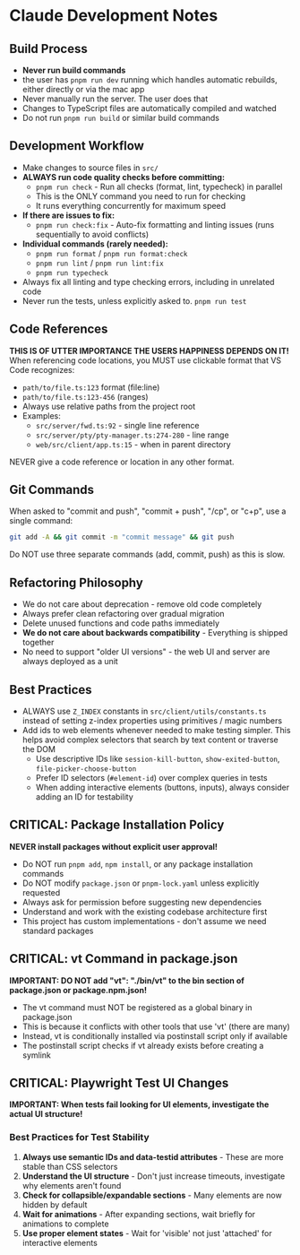 # Claude Development Notes

## Build Process
- **Never run build commands**
- the user has `pnpm run dev` running which handles automatic rebuilds, either directly or via the mac app
- Never manually run the server. The user does that
- Changes to TypeScript files are automatically compiled and watched
- Do not run `pnpm run build` or similar build commands

## Development Workflow
- Make changes to source files in `src/`
- **ALWAYS run code quality checks before committing:**
    - `pnpm run check` - Run all checks (format, lint, typecheck) in parallel
    - This is the ONLY command you need to run for checking
    - It runs everything concurrently for maximum speed
- **If there are issues to fix:**
    - `pnpm run check:fix` - Auto-fix formatting and linting issues (runs sequentially to avoid conflicts)
- **Individual commands (rarely needed):**
    - `pnpm run format` / `pnpm run format:check`
    - `pnpm run lint` / `pnpm run lint:fix`
    - `pnpm run typecheck`
- Always fix all linting and type checking errors, including in unrelated code
- Never run the tests, unless explicitly asked to. `pnpm run test`

## Code References
**THIS IS OF UTTER IMPORTANCE THE USERS HAPPINESS DEPENDS ON IT!**
When referencing code locations, you MUST use clickable format that VS Code recognizes:
- `path/to/file.ts:123` format (file:line)
- `path/to/file.ts:123-456` (ranges)
- Always use relative paths from the project root
- Examples:
  - `src/server/fwd.ts:92` - single line reference
  - `src/server/pty/pty-manager.ts:274-280` - line range
  - `web/src/client/app.ts:15` - when in parent directory

NEVER give a code reference or location in any other format.

## Git Commands
When asked to "commit and push", "commit + push", "/cp", or "c+p", use a single command:
```bash
git add -A && git commit -m "commit message" && git push
```
Do NOT use three separate commands (add, commit, push) as this is slow.

## Refactoring Philosophy
- We do not care about deprecation - remove old code completely
- Always prefer clean refactoring over gradual migration
- Delete unused functions and code paths immediately
- **We do not care about backwards compatibility** - Everything is shipped together
- No need to support "older UI versions" - the web UI and server are always deployed as a unit

## Best Practices
- ALWAYS use `Z_INDEX` constants in `src/client/utils/constants.ts` instead of setting z-index properties using primitives / magic numbers
- Add ids to web elements whenever needed to make testing simpler. This helps avoid complex selectors that search by text content or traverse the DOM
  - Use descriptive IDs like `session-kill-button`, `show-exited-button`, `file-picker-choose-button`
  - Prefer ID selectors (`#element-id`) over complex queries in tests
  - When adding interactive elements (buttons, inputs), always consider adding an ID for testability

## CRITICAL: Package Installation Policy
**NEVER install packages without explicit user approval!**
- Do NOT run `pnpm add`, `npm install`, or any package installation commands
- Do NOT modify `package.json` or `pnpm-lock.yaml` unless explicitly requested
- Always ask for permission before suggesting new dependencies
- Understand and work with the existing codebase architecture first
- This project has custom implementations - don't assume we need standard packages

## CRITICAL: vt Command in package.json
**IMPORTANT: DO NOT add "vt": "./bin/vt" to the bin section of package.json or package.npm.json!**
- The vt command must NOT be registered as a global binary in package.json
- This is because it conflicts with other tools that use 'vt' (there are many)
- Instead, vt is conditionally installed via postinstall script only if available
- The postinstall script checks if vt already exists before creating a symlink

## CRITICAL: Playwright Test UI Changes
**IMPORTANT: When tests fail looking for UI elements, investigate the actual UI structure!**

### Best Practices for Test Stability
1. **Always use semantic IDs and data-testid attributes** - These are more stable than CSS selectors
2. **Understand the UI structure** - Don't just increase timeouts, investigate why elements aren't found
3. **Check for collapsible/expandable sections** - Many elements are now hidden by default
4. **Wait for animations** - After expanding sections, wait briefly for animations to complete
5. **Use proper element states** - Wait for 'visible' not just 'attached' for interactive elements